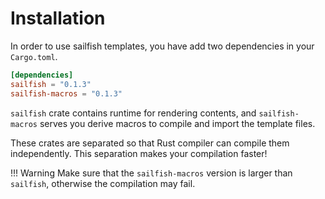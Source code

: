 # Installation

In order to use sailfish templates, you have add two dependencies in your `Cargo.toml`.

```toml
[dependencies]
sailfish = "0.1.3"
sailfish-macros = "0.1.3"
```

`sailfish` crate contains runtime for rendering contents, and `sailfish-macros` serves you derive macros to compile and import the template files.

These crates are separated so that Rust compiler can compile them independently. This separation makes your compilation faster!

!!! Warning
    Make sure that the `sailfish-macros` version is larger than `sailfish`, otherwise the compilation may fail.
